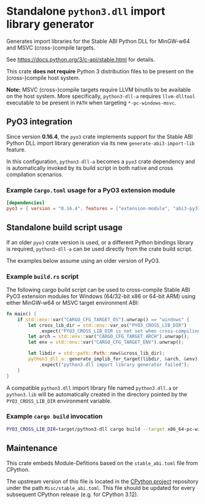 Standalone `python3.dll` import library generator
=================================================

Generates import libraries for the Stable ABI Python DLL
for MinGW-w64 and MSVC (cross-)compile targets.

See <https://docs.python.org/3/c-api/stable.html> for details.

This crate **does not require** Python 3 distribution files
to be present on the (cross-)compile host system.

**Note:** MSVC (cross-)compile targets require LLVM binutils
to be available on the host system.
More specifically, `python3-dll-a` requires `llvm-dlltool` executable
to be present in `PATH` when targeting `*-pc-windows-msvc`.

PyO3 integration
----------------

Since version **0.16.4**, the `pyo3` crate implements support
for the Stable ABI Python DLL import library generation via
its new `generate-abi3-import-lib` feature.

In this configuration, `python3-dll-a` becomes a `pyo3` crate dependency
and is automatically invoked by its build script in both native
and cross compilation scenarios.

### Example `Cargo.toml` usage for a PyO3 extension module

```toml
[dependencies]
pyo3 = { version = "0.16.4", features = ["extension-module", "abi3-py37", "generate-abi3-import-lib"] }
```

Standalone build script usage
-----------------------------

If an older `pyo3` crate version is used, or a different Python bindings
library is required, `python3-dll-a` can be used directly
from the crate build script.

The examples below assume using an older version of PyO3.

### Example `build.rs` script

The following cargo build script can be used to cross-compile Stable ABI
PyO3 extension modules for Windows (64/32-bit x86 or 64-bit ARM)
using either MinGW-w64 or MSVC target environment ABI:

```rust
fn main() {
    if std::env::var("CARGO_CFG_TARGET_OS").unwrap() == "windows" {
        let cross_lib_dir = std::env::var_os("PYO3_CROSS_LIB_DIR")
            .expect("PYO3_CROSS_LIB_DIR is not set when cross-compiling");
        let arch = std::env::var("CARGO_CFG_TARGET_ARCH").unwrap();
        let env = std::env::var("CARGO_CFG_TARGET_ENV").unwrap();

        let libdir = std::path::Path::new(&cross_lib_dir);
        python3_dll_a::generate_implib_for_target(libdir, &arch, &env)
            .expect("python3.dll import library generator failed");
    }
}
```

A compatible `python3.dll` import library file named `python3.dll.a`
or `python3.lib` will be automatically created in the directory
pointed by the `PYO3_CROSS_LIB_DIR` environment variable.

### Example `cargo build` invocation

```sh
PYO3_CROSS_LIB_DIR=target/python3-dll cargo build --target x86_64-pc-windows-gnu
```

Maintenance
-----------

This crate embeds Module-Defitions based on the `stable_abi.toml` file from CPython.

The upstream version of this file is located in the [CPython project][cpython]
repository under the path `Misc/stable_abi.toml`.
This file should be updated for every subsequent CPython release
(e.g. for CPython 3.12).

[cpython]: https://github.com/python/cpython/blob/main/Misc/stable_abi.toml
